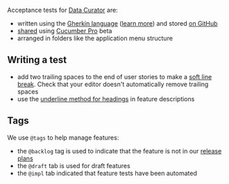Acceptance tests for [Data Curator](https://github.com/ODIQueensland/data-curator/blob/master/README.md) are:

- written using the [Gherkin language](https://cucumber.io/docs/reference#gherkin) ([learn more](https://media.pragprog.com/titles/hwcuc/gherkin.pdf)) and stored [on GitHub](https://github.com/ODIQueensland/data-curator/tree/master/test/features)
- [shared](https://app.cucumber.pro/projects/data-curator/documents/branch/master) using [Cucumber Pro](https://cucumber.io/pro) beta
- arranged in folders like the application menu structure

Writing a test
--------------

- add two trailing spaces to the end of user stories to make a [soft line break](http://spec.commonmark.org/0.28/#soft-line-breaks). Check that your editor doesn't automatically remove trailing spaces
- use the [underline method for headings](http://spec.commonmark.org/0.28/#setext-heading-underline) in feature descriptions

Tags
----
We use `@tags` to help manage features:

- the `@backlog` tag is used to indicate that the feature is not in our [release plans](https://github.com/ODIQueensland/data-curator/milestones?direction=asc&sort=due_date&state=open)
- the `@draft` tab is used for draft features
- the `@impl` tab indicated that feature tests have been automated
